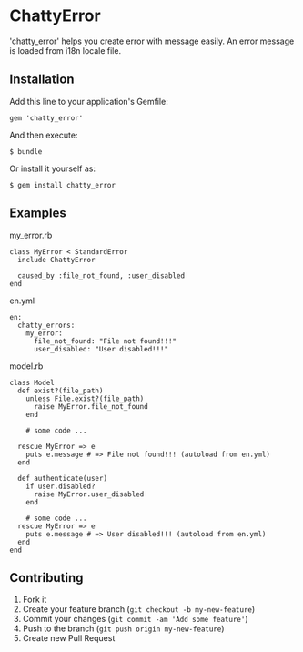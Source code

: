# ChattyError

'chatty_error' helps you create error with message easily. An error message is loaded from i18n locale file.

## Installation

Add this line to your application's Gemfile:

    gem 'chatty_error'

And then execute:

    $ bundle

Or install it yourself as:

    $ gem install chatty_error

## Examples

my_error.rb

    class MyError < StandardError
      include ChattyError

      caused_by :file_not_found, :user_disabled
    end

en.yml

    en:
      chatty_errors:
        my_error:
          file_not_found: "File not found!!!"
          user_disabled: "User disabled!!!"

model.rb

    class Model
      def exist?(file_path)
        unless File.exist?(file_path)
          raise MyError.file_not_found
        end

        # some code ...

      rescue MyError => e
        puts e.message # => File not found!!! (autoload from en.yml)
      end

      def authenticate(user)
        if user.disabled?
          raise MyError.user_disabled
        end

        # some code ...
      rescue MyError => e
        puts e.message # => User disabled!!! (autoload from en.yml)
      end
    end

## Contributing

1. Fork it
2. Create your feature branch (`git checkout -b my-new-feature`)
3. Commit your changes (`git commit -am 'Add some feature'`)
4. Push to the branch (`git push origin my-new-feature`)
5. Create new Pull Request

